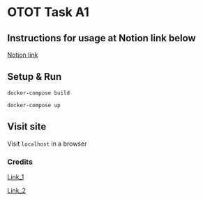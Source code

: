 # OTOT Task A1

## Instructions for usage at Notion link below

[Notion link](https://geniaaz.notion.site/Task-A-65f23cf2481d44aab9b880d5fbbd5523)


## Setup & Run

```
docker-compose build
```

```
docker-compose up
```

## Visit site

Visit `localhost` in a browser

### Credits

[Link_1](https://docs.nginx.com/nginx/admin-guide/installing-nginx/installing-nginx-docker/)

[Link_2](https://www.youtube.com/watch?v=HJ9bECmuwKo)
